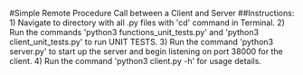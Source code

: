 #Simple Remote Procedure Call between a Client and Server
##Instructions:
	1) Navigate to directory with all .py files with 'cd' command in Terminal.
	2) Run the commands 'python3 functions_unit_tests.py' and 'python3 client_unit_tests.py' to run UNIT TESTS.
	3) Run the command 'python3 server.py' to start up the server and begin listening on port 38000 for the client.
	4) Run the command 'python3 client.py -h' for usage details.
